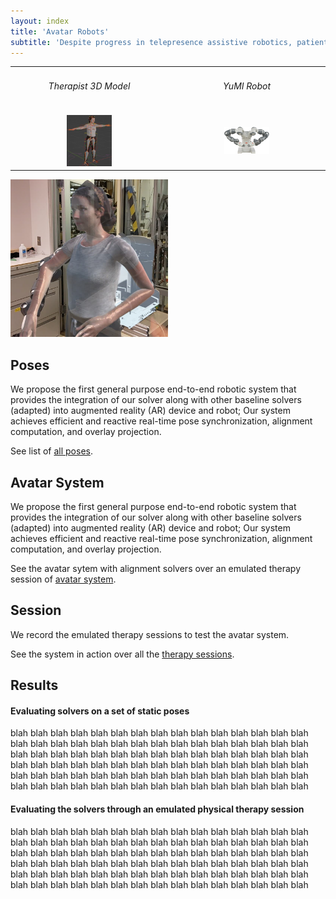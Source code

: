 ```yaml
---
layout: index
title: 'Avatar Robots'
subtitle: 'Despite progress in telepresence assistive robotics, patients still lack the sense of realism and physical presence of their caregivers when these robots provide physical assistance, monitor them remotely, and help in improving balance and mobility. As a result, patients find them difficult to trust and therefore less likely to adopt. Realism can be realized by overlaying a human model over the robot, whose arm poses align with robot joints. While iterative Inverse Kinematics (IK) solvers can be adapted for computing such alignments, they are complex, vulnerable to singularities and non-convergence, and requires fine-tuning hyperparameters. The main contribution of our work includes a concise non-iterative alignment solver, an end-to-end system integrating the solver with a dual-arm anthropomorphic robot along with the Augmented Reality device.  We also propose an evaluation framework that quantifies the alignment quality of the solvers through multifaceted metrics. We show that our solver can consistently produce poses with similar or superior alignment as IK-based baselines without their potential drawbacks.'
---
```

<table cellpadding="1">
    <tr>
        <td style="width:50%; text-align:center" id="level-0">
            <h6 style="text-align:center">Therapist 3D Model</h6>
        </td>
        <td style="width:50%; text-align:center" id="level-1">
            <h6 style="text-align:center">YuMI Robot</h6>
        </td>
    </tr>
<tr>
        <td>
            <center>
                <img src="/images/kathy-cropped.png" style="width:30%;">
            </center>
        </td>
        <td>
            <center>
                <img src="/images/yumi.png" style="width:30%;">
            </center>
        </td>
</tr>
</table>

<img src="/images/teaser-image.jpg" style="width:50%;">

## Poses
We propose the first general purpose end-to-end robotic system that provides the integration of our solver along with other baseline solvers (adapted) into augmented reality (AR) device and robot; Our system achieves efficient and reactive real-time pose synchronization, alignment computation, and overlay projection.
 
See list of <a href="{{ item.url | relative_url }}/poses">all poses</a>.

## Avatar System
We propose the first general purpose end-to-end robotic system that provides the integration of our solver along with other baseline solvers (adapted) into augmented reality (AR) device and robot; Our system achieves efficient and reactive real-time pose synchronization, alignment computation, and overlay projection.
 
See the avatar sytem with alignment solvers over an emulated therapy session of <a href="{{ item.url | relative_url }}/avatar-system">avatar system</a>.


## Session
We record the emulated therapy sessions to test the avatar system.
 
See the system in action over all the <a href="{{ item.url | relative_url }}/sessions">therapy sessions</a>.


## Results

#### Evaluating solvers on a set of static poses 

blah blah blah blah blah blah blah blah blah blah blah blah blah blah blah blah blah blah blah blah blah blah blah blah blah blah blah blah blah blah blah blah blah blah blah blah blah blah blah blah blah blah blah blah blah blah blah blah blah blah blah blah blah blah blah blah blah blah blah blah blah blah blah blah blah blah blah blah blah blah blah blah blah blah blah blah blah blah blah blah blah blah blah blah blah blah blah blah blah blah 

#### Evaluating the solvers through an emulated physical therapy session 

blah blah blah blah blah blah blah blah blah blah blah blah blah blah blah blah blah blah blah blah blah blah blah blah blah blah blah blah blah blah blah blah blah blah blah blah blah blah blah blah blah blah blah blah blah blah blah blah blah blah blah blah blah blah blah blah blah blah blah blah blah blah blah blah blah blah blah blah blah blah blah blah blah blah blah blah blah blah blah blah blah blah blah blah blah blah blah blah blah blah 

